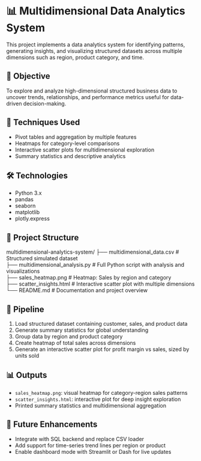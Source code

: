# 📊 Multidimensional Data Analytics System

This project implements a data analytics system for identifying patterns, generating insights, and visualizing structured datasets across multiple dimensions such as region, product category, and time.

## 🎯 Objective

To explore and analyze high-dimensional structured business data to uncover trends, relationships, and performance metrics useful for data-driven decision-making.

## 🧠 Techniques Used

- Pivot tables and aggregation by multiple features
- Heatmaps for category-level comparisons
- Interactive scatter plots for multidimensional exploration
- Summary statistics and descriptive analytics

## 🛠️ Technologies

- Python 3.x
- pandas
- seaborn
- matplotlib
- plotly.express

## 📁 Project Structure

multidimensional-analytics-system/
├── multidimensional_data.csv         # Structured simulated dataset  
├── multidimensional_analysis.py      # Full Python script with analysis and visualizations  
├── sales_heatmap.png                 # Heatmap: Sales by region and category  
├── scatter_insights.html             # Interactive scatter plot with multiple dimensions  
└── README.md                         # Documentation and project overview

## 🚀 Pipeline

1. Load structured dataset containing customer, sales, and product data  
2. Generate summary statistics for global understanding  
3. Group data by region and product category  
4. Create heatmap of total sales across dimensions  
5. Generate an interactive scatter plot for profit margin vs sales, sized by units sold

## 📊 Outputs

- `sales_heatmap.png`: visual heatmap for category-region sales patterns  
- `scatter_insights.html`: interactive plot for deep insight exploration  
- Printed summary statistics and multidimensional aggregation

## 📌 Future Enhancements

- Integrate with SQL backend and replace CSV loader  
- Add support for time-series trend lines per region or product  
- Enable dashboard mode with Streamlit or Dash for live updates

